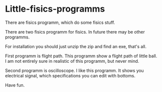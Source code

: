 # Little-fisics-programms
There are fisics programm, which do some fisics stuff.

There are two fisics programm for fisics. In future there may be other programms.

For installation you should just unzip the zip and find an exe, that's all.

First programm is flight path. This programm show a flight path of little ball. I am not entirely sure in realistic of this programm, but never mind.

Second programm is oscilloscope. I like this programm. It shows you electrical signal, which specifications you can edit with bottoms.

Have fun.
